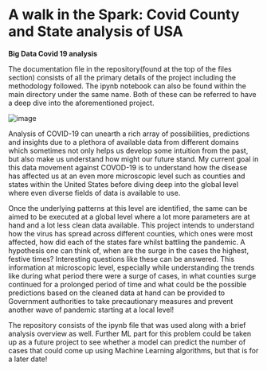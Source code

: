 # **A walk in the Spark: Covid County and State analysis of USA**
**Big Data Covid 19 analysis**

The documentation file in the repository(found at the top of the files section) consists of all the primary details of the project including the methodology followed. The ipynb notebook can also be found within the main directory under the same name. Both of these can be referred to have a deep dive into the aforementioned project.

![image](https://user-images.githubusercontent.com/102503431/210940025-366903bc-36a7-49f8-a388-bf4080720c29.png)

Analysis of COVID-19 can unearth a rich array of possibilities, predictions and insights due to a plethora of available data from different domains which sometimes not only helps us develop some intuition from the past, but also make us understand how might our future stand. My current goal in this data movement against COVOD-19 is to understand how the disease has affected us at an even more microscopic level such as counties and states within the United States before diving deep into the global level where even diverse fields of data is available to use. 

Once the underlying patterns at this level are identified, the same can be aimed to be executed at a global level where a lot more parameters are at hand and a lot less clean data available. This project intends to understand how the virus has spread across different counties, which ones were most affected,  how did each of the states fare whilst battling the pandemic. A hypothesis one can think of, when are the surge in the cases the highest, festive times? Interesting questions like these can be answered. This information at microscopic level, especially while understanding the trends like during what period there were a surge of cases, in what counties surge continued for a prolonged period of time and what could be the possible predictions based on the cleaned data at hand can be provided to Government authorities to take precautionary measures and prevent another wave of pandemic starting at a local level!

The repository consists of the ipynb file that was used along with a brief analysis overview as well. Further ML part for this problem could be taken up as a future project to see whether a model can predict the number of cases that could come up using Machine Learning algorithms, but that is for a later date!
